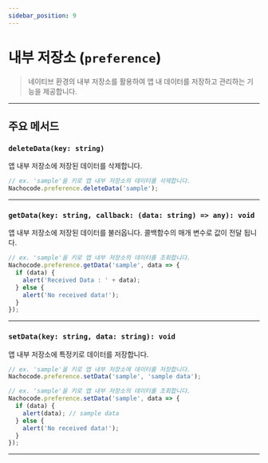 ```yaml
---
sidebar_position: 9
---
```


# 내부 저장소 (`preference`)

> 네이티브 환경의 내부 저장소를 활용하여 앱 내 데이터를 저장하고 관리하는 기능을 제공합니다.

---

## 주요 메서드

### `deleteData(key: string)`

앱 내부 저장소에 저장된 데이터를 삭제합니다.

```javascript
// ex. 'sample'을 키로 앱 내부 저장소의 데이터를 삭제합니다.
Nachocode.preference.deleteData('sample');
```

---

### `getData(key: string, callback: (data: string) => any): void`

앱 내부 저장소에 저장된 데이터를 불러옵니다. 콜백함수의 매개 변수로 값이 전달 됩니다.

```javascript
// ex. 'sample'을 키로 앱 내부 저장소의 데이터를 조회합니다.
Nachocode.preference.getData('sample', data => {
  if (data) {
    alert('Received Data : ' + data);
  } else {
    alert('No received data!');
  }
});
```

---

### `setData(key: string, data: string): void`

앱 내부 저장소에 특정키로 데이터를 저장합니다.

```javascript
// ex. 'sample'을 키로 앱 내부 저장소에 데이터를 저장합니다.
Nachocode.preference.setData('sample', 'sample data');

// ex. 'sample'을 키로 앱 내부 저장소의 데이터를 조회합니다.
Nachocode.preference.setData('sample', data => {
  if (data) {
    alert(data); // sample data
  } else {
    alert('No received data!');
  }
});
```

---

